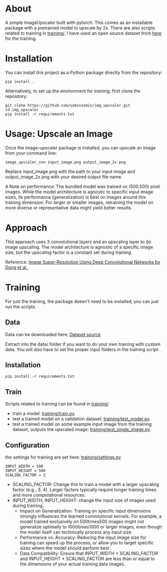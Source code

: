 # About

A simple ImageUpscaler built with pytorch. This comes as an installable package with a pretrained model to upscale by 2x. 
There are also scripts related to training in [training/](training/).
I have used an open source dataset from [here](https://data.vision.ee.ethz.ch/cvl/DIV2K/) for the training.

# Installation

You can install this project as a Python package directly from the repository:

````
pip install .
````

Alternatively, to set up the environment for training, first clone the repository:

````
git clone https://github.com/sominsomin/img_upscaler.git
cd img_upscaler
pip install -r requirements.txt
````

# Usage: Upscale an Image

Once the image-upscaler package is installed, you can upscale an image from your command line:
````
image_upscaler_cnn input_image.png output_image_2x.png
````
Replace input_image.png with the path to your input image and output_image_2x.png with your desired output file name.

A Note on performance:
The bundled model was trained on (500,500) pixel images. While the model architecture is agnostic to specific input image sizes, its performance (generalization) is best on images around this training dimension. For larger or smaller images, retraining the model on more diverse or representative data might yield better results.

# Approach

This approach uses 3 convolutional layers and an upscaling layer to do image upscaling. The model architecture is agnostic of a specific image size, but the upscaling factor is a constant set during training.

Reference:
[Image Super-Resolution Using Deep Convolutional Networks by Dong et al.](https://arxiv.org/abs/1501.00092).

# Training

For just the training, the package doesn't need to be installed, you can just run the scripts.

## Data

Data can be downloaded here:
[Dataset source](https://data.vision.ee.ethz.ch/cvl/DIV2K/)

Extract into the data/ folder if you want to do your own training with custom data. You will also have to set the proper input folders in the training script.

## Installation

````
pip install -r requirements.txt
````

## Train

Scripts related to training can be found in [training/](training/).

- train a model: [training/train.py](training/train.py).
- test a trained model on a validation dataset: [training/test_model.py](training/test_model.py).
- test a trained model on some example input image from the training dataset, outputs the upscaled image: [training/test_single_image.py](training/test_single_image.py).

## Configuration

the settings for training are set here: [training/settings.py](training/settings.py)
````
INPUT_WIDTH = 500
INPUT_HEIGHT = 500
SCALING_FACTOR = 2
````
- SCALING_FACTOR: Change this to train a model with a larger upscaling factor (e.g., 3, 4). Larger factors typically require longer training times and more computational resources.
- INPUT_WIDTH, INPUT_HEIGHT: change the input size of images used during training.
    - Impact on Generalization: Training on specific input dimensions strongly influences the learned convolutional kernels. For example, a model trained exclusively on 500times500 images might not generalize optimally to 1000times1000 or larger images, even though the model itself can technically process any input size.
    - Performance vs. Accuracy: Reducing the input image size for training can speed up the process, or allow you to target specific sizes where the model should perform best.
    - Data Compatibility: Ensure that INPUT_WIDTH * SCALING_FACTOR and INPUT_HEIGHT * SCALING_FACTOR are less than or equal to the dimensions of your actual training data images.